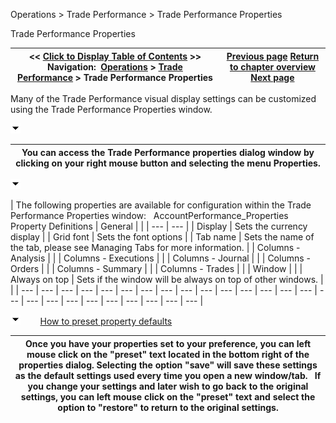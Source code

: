 ﻿


Operations \> Trade Performance \> Trade Performance Properties






















Trade Performance Properties







| \<\< [Click to Display Table of Contents](trade_performance_properties.md) \>\> **Navigation:**     [Operations](operations.md) \> [Trade Performance](trade_performance.md) \> Trade Performance Properties | [Previous page](profit_and_loss_calculation_modes.md) [Return to chapter overview](trade_performance.md) [Next page](trading_hours.md) |
| --- | --- |














Many of the Trade Performance visual display settings can be customized using the Trade Performance Properties window.


![tog_minus](tog_minus.gif)




| You can access the Trade Performance properties dialog window by clicking on your right mouse button and selecting the menu Properties. |
| --- |



![tog_minus](tog_minus.gif)




| The following properties are available for configuration within the Trade Performance Properties window:   AccountPerformance_Properties   Property Definitions   | General |  | | --- | --- | | Display | Sets the currency display | | Grid font | Sets the font options | | Tab name | Sets the name of the tab, please see Managing Tabs for more information. | | Columns \- Analysis |  | | Columns \- Executions |  | | Columns \- Journal |  | | Columns \- Orders |  | | Columns \- Summary |  | | Columns \- Trades |  | | Window |  | | Always on top | Sets if the window will be always on top of other windows. | |
| --- | --- | --- | --- | --- | --- | --- | --- | --- | --- | --- | --- | --- | --- | --- | --- | --- | --- | --- | --- | --- | --- | --- | --- | --- |



![tog_minus](tog_minus.gif)        [How to preset property defaults](javascript:HMToggle('toggle','HowToPresetPropertyDefaults','HowToPresetPropertyDefaults_ICON'))




| Once you have your properties set to your preference, you can left mouse click on the "preset" text located in the bottom right of the properties dialog. Selecting the option "save" will save these settings as the default settings used every time you open a new window/tab.   If you change your settings and later wish to go back to the original settings, you can left mouse click on the "preset" text and select the option to "restore" to return to the original settings. |
| --- |










